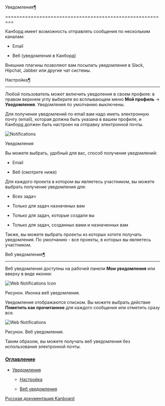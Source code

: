 Уведомления[¶](#notifications "Ссылка на этот заголовок")

=========================================================



Канборд имеет возможность отправлять сообщения по нескольким каналам:



-   Email

-   Веб (уведомления в Канборд)



Внешние плагины позволяют вам посылать уведомления в Slack, Hipchat, Jabber или другие чат системы.



Настройка[¶](#configuration "Ссылка на этот заголовок")

-------------------------------------------------------



Любой пользователь может включить уведоления в своем профиле: в правом верхнем углу выберите во всплывающем меню **Мой профиль** -\> **Уведомления**. Уведомления по умолчанию выключены.



Для получения уведомлений по email вам надо иметь электронную почту (email), которая должна быть указана в вашем профиле, и Канборд должен быть настроен на отправку электронной почты.



![Notifications](https://kanboard.net/screenshots/documentation/notifications.png)



Уведомления



Вы можете выбрать, удобный для вас, способ получения уведомлений:



-   Email



-   Веб (смотрите ниже)



Для каждого проекта в котором вы являетесь участником, вы можете выбрать получение уведомления для:



-   Всех задач



-   Только для задач назначеных вам



-   Только для задач, которые создали вы



-   Только для задач, созданных вами и назначенных вам



Также, вы можете выбрать проекты из которых хотите получать уведомления. По умолчанию - все проекты, в которых вы являетесь участником.



Веб уведомления[¶](#web-notifications "Ссылка на этот заголовок")

-----------------------------------------------------------------



Веб уведомления доступны на рабочей панели **Мои уведомления** или вверху в виде иконки:



![Web Notifications Icon](https://kanboard.net/screenshots/documentation/web-notifications-icon.png)



Рисунок. Иконка веб уведомления.



Уведомления отображаются списком. Вы можете выбрать действие **Пометить как прочитанное** для каждого сообщения или отметить сразу все.



![Web Notifications](https://kanboard.net/screenshots/documentation/web-notifications.png)



Рисунок. Веб уведомления.



Таким образом, вы можете получать веб уведомления без использования электронной почты.



### [Оглавление](index.markdown)



-   [Уведомления](#)

    -   [Настройка](#configuration)

    -   [Веб уведомления](#web-notifications)



 



 



 



 



 



 



[Русская документация Kanboard](http://kanboard.ru/doc/)

